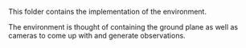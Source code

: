 This folder contains the implementation of the environment.

The environment is thought of containing the ground plane as well as cameras to come up with and generate observations.